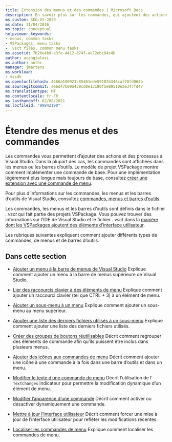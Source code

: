 ```yaml
---
title: Extension des menus et des commandes | Microsoft Docs
description: En savoir plus sur les commandes, qui ajoutent des actions et des processus à Visual Studio. Le modèle de projet VSPackage montre comment implémenter une commande de base.
ms.custom: SEO-VS-2020
ms.date: 11/04/2016
ms.topic: conceptual
helpviewer_keywords:
- menus, common tasks
- VSPackages, menu tasks
- .vsct files, common menu tasks
ms.assetid: 7b2be4b9-e3fe-4412-874f-ae72ebc84c4b
author: acangialosi
ms.author: anthc
manager: jmartens
ms.workload:
- vssdk
ms.openlocfilehash: 4466a180923c85461ede59102b346caf70fd064b
ms.sourcegitcommit: ae6d47b09a439cd0e13180f5e89510e3e347fd47
ms.translationtype: MT
ms.contentlocale: fr-FR
ms.lasthandoff: 02/08/2021
ms.locfileid: "99842190"
---
```

# <a name="extend-menus-and-commands"></a>Étendre des menus et des commandes
Les commandes vous permettent d’ajouter des actions et des processus à Visual Studio. Dans la plupart des cas, les commandes sont affichées dans les menus ou les barres d’outils. Le modèle de projet VSPackage montre comment implémenter une commande de base. Pour une implémentation légèrement plus longue mais toujours de base, consultez [créer une extension avec une commande de menu](../extensibility/creating-an-extension-with-a-menu-command.md).

 Pour plus d’informations sur les commandes, les menus et les barres d’outils de Visual Studio, consultez [commandes, menus et barres d’outils](../extensibility/internals/commands-menus-and-toolbars.md).

 Les commandes, les menus et les barres d’outils sont définis dans le fichier *. vsct* qui fait partie des projets VSPackage. Vous pouvez trouver des informations sur l’IDE de Visual Studio et le fichier *. vsct* dans la [manière dont les VSPackages ajoutent des éléments d’interface utilisateur](../extensibility/internals/how-vspackages-add-user-interface-elements.md).

 Les rubriques suivantes expliquent comment ajouter différents types de commandes, de menus et de barres d’outils.

## <a name="in-this-section"></a>Dans cette section
- [Ajouter un menu à la barre de menus de Visual Studio](../extensibility/adding-a-menu-to-the-visual-studio-menu-bar.md) Explique comment ajouter un menu à la barre de menus supérieure de Visual Studio.

- [Lier des raccourcis clavier à des éléments de menu](../extensibility/binding-keyboard-shortcuts-to-menu-items.md) Explique comment ajouter un raccourci clavier (tel que CTRL + 3) à un élément de menu.

- [Ajouter un sous-menu à un menu](../extensibility/adding-a-submenu-to-a-menu.md) Explique comment ajouter un sous-menu au menu supérieur.

- [Ajouter une liste des derniers fichiers utilisés à un sous-menu](../extensibility/adding-a-most-recently-used-list-to-a-submenu.md) Explique comment ajouter une liste des derniers fichiers utilisés.

- [Créer des groupes de boutons réutilisables](../extensibility/creating-reusable-groups-of-buttons.md) Décrit comment regrouper des éléments de commande afin qu’ils puissent être inclus dans plusieurs menus.

- [Ajouter des icônes aux commandes de menu](../extensibility/adding-icons-to-menu-commands.md) Décrit comment ajouter une icône à une commande à la fois dans une barre d’outils et dans un menu.

- [Modifier le texte d’une commande de menu](../extensibility/changing-the-text-of-a-menu-command.md) Décrit l’utilisation de l' `TextChanges` indicateur pour permettre la modification dynamique d’un élément de menu.

- [Modifier l’apparence d’une commande](../extensibility/changing-the-appearance-of-a-command.md) Décrit comment activer ou désactiver dynamiquement une commande.

- [Mettre à jour l’interface utilisateur](../extensibility/updating-the-user-interface.md) Décrit comment forcer une mise à jour de l’interface utilisateur pour refléter les modifications récentes.

- [Localiser les commandes de menu](../extensibility/localizing-menu-commands.md) Explique comment localiser les commandes de menu.
